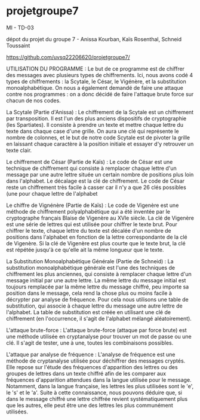 # projetgroupe7
MI - TD-03


dépot du projet du groupe 7 - Anissa Kourban, Kaïs Rosenthal, Schneid Toussaint

https://github.com/uvsq22206620/projetgroupe7/

UTILISATION DU PROGRAMME : 
Le but de ce programme est de chiffrer des messages avec plusieurs types de chiffrements. Ici, nous avons codé 4 types de chiffrements : la Scytale, le César, le Vigénère, et la substitution monoalphabétique. On nous a également demandé de faire une attaque contre nos programmes : on a donc décidé de faire l'attaque brute force sur chacun de nos codes.

La Scytale (Partie d'Anissa) : 
Le chiffrement de la Scytale est un chiffrement par transposition. Il est l'un des plus anciens dispositifs de cryptographie (les Spartiates). Il consiste à prendre un texte et mettre chaque lettre du texte dans chaque case d'une grille. On aura une clé qui représente le nombre de colonnes, et le but de notre code Scytale est de pivoter la grille en laissant chaque caractère à la position initiale et essayer d'y retrouver un texte clair.


Le chiffrement de César (Partie de Kaïs) : Le code de César est une technique de chiffrement qui consiste à remplacer chaque lettre d'un message par une autre lettre située un certain nombre de positions plus loin dans l'alphabet. Le décalage est la clé de chiffrement. Le code de César reste un chiffrement très facile à casser car il n'y a que 26 clés possibles (une pour chaque lettre de l'alphabet


Le chiffre de Vignénère (Partie de Kaïs) : Le code de Vigenère est une méthode de chiffrement polyalphabétique qui a été inventée par le cryptographe français Blaise de Vigenère au XVIe siècle. La clé de Vigenère est une série de lettres qui est utilisée pour chiffrer le texte brut. Pour chiffrer le texte, chaque lettre du texte est décalée d'un nombre de positions dans l'alphabet en fonction de la lettre correspondante de la clé de Vigenère. Si la clé de Vigenère est plus courte que le texte brut, la clé est répétée jusqu'à ce qu'elle ait la même longueur que le texte.


La Substitution Monoalphabétique Générale (Partie de Schneid) : 
La substitution monoalphabétique générale est l'une des techniques de chiffrement les plus anciennes, qui consiste à remplacer chaque lettre d'un message initial par une autre lettre. La même lettre du message initial est toujours remplacée par la même lettre du message chiffré, peu importe sa position dans le message, cela rend la chose plus ou moins facile à décrypter par analyse de fréquence. Pour cela nous utilisons une table de substitution, qui associe à chaque lettre du message une autre lettre de l'alphabet. La table de substitution est créée en utilisant une clé de chiffrement (en l'occurrence, il s'agit de l'alphabet mélangé aléatoirement).

L'attaque brute-force : 
L'attaque brute-force (attaque par force brute) est une méthode utilisée en cryptanalyse pour trouver un mot de passe ou une clé. Il s'agit de tester, une à une, toutes les combinaisons possibles.


L'attaque par analyse de fréquence :
L'analyse de fréquence est une méthode de cryptanalyse utilisée pour déchiffrer des messages cryptés. Elle repose sur l'étude des fréquences d'apparition des lettres ou des groupes de lettres dans un texte chiffré afin de les comparer aux fréquences d'apparition attendues dans la langue utilisée pour le message. Notamment, dans la langue française, les lettres les plus utilisées sont le 'e', le 's' et le 'a'. Suite à cette connaissance, nous pouvons déduire que, si dans le message chiffré une lettre chiffrée revient systématiquement plus que les autres, elle peut être une des lettres les plus communément utilisées. 
